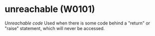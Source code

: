 # unreachable (W0101)
*Unreachable code* Used when there is some code behind a \"return\" or
\"raise\" statement, which will never be accessed.
